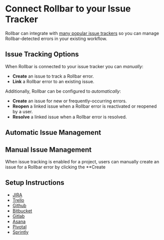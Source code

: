 # Connect Rollbar to your Issue Tracker

Rollbar can integrate with [many popular issue trackers](/docs/tools/#issue-tracking) so you can manage Rollbar-detected errors in your existing workflow.

## Issue Tracking Options

When Rollbar is connected to your issue tracker you can _manually_:

* **Create** an issue to track a Rollbar error.
* **Link** a Rollbar error to an existing issue.

Additionally, Rollbar can be configured to _automatically_:

* **Create** an issue for new or frequently-occurring errors.
* **Reopen** a linked issue when a Rollbar error is reactivated or reopened by a user.
* **Resolve** a linked issue when a Rollbar error is resolved.

## Automatic Issue Management

## Manual Issue Management

When issue tracking is enabled for a project, users can manually create an issue for a Rollbar error by clicking the **Create

## Setup Instructions
* [JIRA](/docs/jira/)
* [Trello](/docs/trello/)
* [Github](/docs/github/#github-issues)
* [Bitbucket](/docs/bitbucket/#creating-bitbucket-issues-from-a-rollbar-project)
* [Gitlab](/docs/gitlab/#creating-gitlab-issues-from-a-rollbar-project)
* [Asana](/docs/asana)
* [Pivotal](/docs/pivotal)
* [Sprintly](/docs/sprintly)
